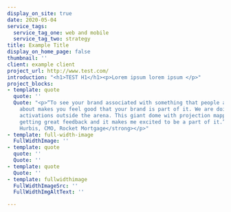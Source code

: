 ```yaml
---
display_on_site: true
date: 2020-05-04
service_tags:
  service_tag_one: web and mobile
  service_tag_two: strategy
title: Example Title
display_on_home_page: false
thumbnail: ''
client: example client
project_url: http://www.test.com/
introduction: "<h1>TEST H1</h1><p>Lorem ipsum lorem ipsum </p>"
project_blocks:
- template: quote
  quote: ''
  Quote: "<p>“To see your brand associated with something that people are so excited
    about makes you feel good that your brand is part of it. We are doing really amazing
    activations outside the arena. This giant dome with projection mapping. We are
    getting great feedback and it makes me excited to be a part of it.” </p><p><strong>Casey
    Hurbis, CMO, Rocket Mortgage</strong></p>"
- template: full-width-image
  FullWidthImage: ''
- template: quote
  quote: ''
  Quote: ''
- template: quote
  Quote: ''
- template: fullwidthimage
  FullWidthImageSrc: ''
  FullWidthImgAltText: ''

---
```

